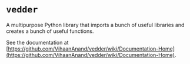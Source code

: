 # `vedder`
A multipurpose Python library that imports a bunch of useful libraries and creates a bunch of useful functions.

See the documentation at [https://github.com/VihaanAnand/vedder/wiki/Documentation-Home](https://github.com/VihaanAnand/vedder/wiki/Documentation-Home).

<!-- https://packaging.python.org/en/latest/overview/ -->